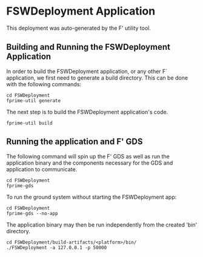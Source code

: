 # FSWDeployment Application

This deployment was auto-generated by the F' utility tool.

## Building and Running the FSWDeployment Application

In order to build the FSWDeployment application, or any other F´ application, we first need to generate a build directory. This can be done with the following commands:

```
cd FSWDeployment
fprime-util generate
```

The next step is to build the FSWDeployment application's code.
```
fprime-util build
```

## Running the application and F' GDS

The following command will spin up the F' GDS as well as run the application binary and the components necessary for the GDS and application to communicate.

```
cd FSWDeployment
fprime-gds
```

To run the ground system without starting the FSWDeployment app:
```
cd FSWDeployment
fprime-gds --no-app
```

The application binary may then be run independently from the created 'bin' directory.

```
cd FSWDeployment/build-artifacts/<platform>/bin/
./FSWDeployment -a 127.0.0.1 -p 50000
```